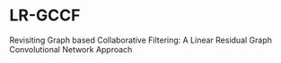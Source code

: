 # LR-GCCF
Revisiting Graph based Collaborative Filtering: A Linear Residual Graph Convolutional Network Approach
